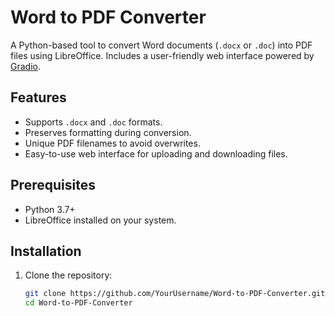 # Word to PDF Converter

A Python-based tool to convert Word documents (`.docx` or `.doc`) into PDF files using LibreOffice. Includes a user-friendly web interface powered by [Gradio](https://gradio.app/).

## Features
- Supports `.docx` and `.doc` formats.
- Preserves formatting during conversion.
- Unique PDF filenames to avoid overwrites.
- Easy-to-use web interface for uploading and downloading files.

## Prerequisites
- Python 3.7+
- LibreOffice installed on your system.

## Installation
1. Clone the repository:
   ```bash
   git clone https://github.com/YourUsername/Word-to-PDF-Converter.git
   cd Word-to-PDF-Converter
